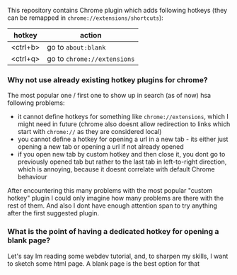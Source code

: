 This repository contains Chrome plugin which adds following hotkeys
(they can be remapped in `chrome://extensions/shortcuts`):

| hotkey | action |
| --- |  --- |
| <ctrl+b> | go to `about:blank` |
| <ctrl+q> | go to `chrome://extensions` |

### Why not use already existing hotkey plugins for chrome?

The most popular one / first one to show up in search (as of now) hsa following problems:
- it cannot define hotkeys for something like `chrome://extensions`, which
I might need in future (chrome also doesnt allow redirection to links which start with `chrome://` as they
are considered local)
- you cannot define a hotkey for opening a url in a new tab - its either just opening a new tab
or opening a url if not already opened
- if you open new tab by custom hotkey and then close it, you dont go to previously opened tab
but rather to the last tab in left-to-right direction, which is annoying, because it doesnt 
correlate with default Chrome behaviour

After encountering this many problems with the most popular "custom hotkey" plugin I could only
imagine how many problems are there with the rest of them. And also I dont have enough attention span
to try anything after the first suggested plugin.

### What is the point of having a dedicated hotkey for opening a blank page?

Let's say Im reading some webdev tutorial, and, to sharpen my skills, I want to sketch some html page.
A blank page is the best option for that
